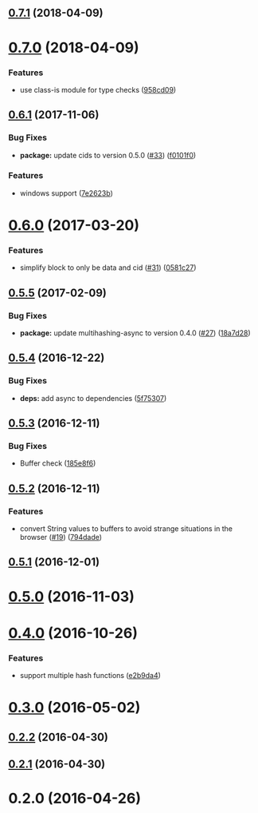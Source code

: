 <a name="0.7.1"></a>
## [0.7.1](https://github.com/ipfs/js-ipfs-block/compare/v0.7.0...v0.7.1) (2018-04-09)



<a name="0.7.0"></a>
# [0.7.0](https://github.com/ipfs/js-ipfs-block/compare/v0.6.1...v0.7.0) (2018-04-09)


### Features

* use class-is module for type checks ([958cd09](https://github.com/ipfs/js-ipfs-block/commit/958cd09))



<a name="0.6.1"></a>
## [0.6.1](https://github.com/ipfs/js-ipfs-block/compare/v0.6.0...v0.6.1) (2017-11-06)


### Bug Fixes

* **package:** update cids to version 0.5.0 ([#33](https://github.com/ipfs/js-ipfs-block/issues/33)) ([f0101f0](https://github.com/ipfs/js-ipfs-block/commit/f0101f0))


### Features

* windows support  ([7e2623b](https://github.com/ipfs/js-ipfs-block/commit/7e2623b))



<a name="0.6.0"></a>
# [0.6.0](https://github.com/ipfs/js-ipfs-block/compare/v0.5.5...v0.6.0) (2017-03-20)


### Features

* simplify block to only be data and cid ([#31](https://github.com/ipfs/js-ipfs-block/issues/31)) ([0581c27](https://github.com/ipfs/js-ipfs-block/commit/0581c27))



<a name="0.5.5"></a>
## [0.5.5](https://github.com/ipfs/js-ipfs-block/compare/v0.5.4...v0.5.5) (2017-02-09)


### Bug Fixes

* **package:** update multihashing-async to version 0.4.0 ([#27](https://github.com/ipfs/js-ipfs-block/issues/27)) ([18a7d28](https://github.com/ipfs/js-ipfs-block/commit/18a7d28))



<a name="0.5.4"></a>
## [0.5.4](https://github.com/ipfs/js-ipfs-block/compare/v0.5.3...v0.5.4) (2016-12-22)


### Bug Fixes

* **deps:** add async to dependencies ([5f75307](https://github.com/ipfs/js-ipfs-block/commit/5f75307))



<a name="0.5.3"></a>
## [0.5.3](https://github.com/ipfs/js-ipfs-block/compare/v0.5.2...v0.5.3) (2016-12-11)


### Bug Fixes

* Buffer check ([185e8f6](https://github.com/ipfs/js-ipfs-block/commit/185e8f6))



<a name="0.5.2"></a>
## [0.5.2](https://github.com/ipfs/js-ipfs-block/compare/v0.5.1...v0.5.2) (2016-12-11)


### Features

* convert String values to buffers to avoid strange situations in the browser ([#19](https://github.com/ipfs/js-ipfs-block/issues/19)) ([794dade](https://github.com/ipfs/js-ipfs-block/commit/794dade))



<a name="0.5.1"></a>
## [0.5.1](https://github.com/ipfs/js-ipfs-block/compare/v0.5.0...v0.5.1) (2016-12-01)



<a name="0.5.0"></a>
# [0.5.0](https://github.com/ipfs/js-ipfs-block/compare/v0.4.0...v0.5.0) (2016-11-03)



<a name="0.4.0"></a>
# [0.4.0](https://github.com/ipfs/js-ipfs-block/compare/v0.3.0...v0.4.0) (2016-10-26)


### Features

* support multiple hash functions ([e2b9da4](https://github.com/ipfs/js-ipfs-block/commit/e2b9da4))



<a name="0.3.0"></a>
# [0.3.0](https://github.com/ipfs/js-ipfs-block/compare/v0.2.2...v0.3.0) (2016-05-02)



<a name="0.2.2"></a>
## [0.2.2](https://github.com/ipfs/js-ipfs-block/compare/v0.2.1...v0.2.2) (2016-04-30)



<a name="0.2.1"></a>
## [0.2.1](https://github.com/ipfs/js-ipfs-block/compare/v0.2.0...v0.2.1) (2016-04-30)



<a name="0.2.0"></a>
# 0.2.0 (2016-04-26)



